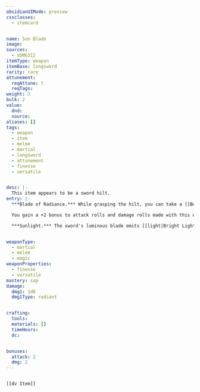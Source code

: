 ```yaml
---
obsidianUIMode: preview
cssclasses:
  - itemcard


name: Sun Blade
image: 
sources:
  - xDMG312
itemType: weapon
itemBase: longsword
rarity: rare
attunement:
  reqAttune: t
  reqTags: 
weight: 3
bulk: 2
value:
  dnd: 
  source: 
aliases: []
tags: 
  - weapon
  - item
  - melee
  - martial
  - longsword
  - attunement
  - finesse
  - versatile


desc: |-
  This item appears to be a sword hilt.
entry: |-
  ***Blade of Radiance.*** While grasping the hilt, you can take a [[Bonus Action]] to cause a blade of pure radiance to spring into existence or make the blade disappear. While the blade exists, this magic weapon functions as a [[Longsword]] with [[Finesse]]. If you are proficient with [[longsword|Longswords]] or [[shortsword|Shortswords]], you are proficient with the Sun Blade.

  You gain a +2 bonus to attack rolls and damage rolls made with this weapon, which deals Radiant damage instead of Slashing damage. When you hit an Undead with it, that target takes an extra 1d8 Radiant damage.

  ***Sunlight.*** The sword's luminous blade emits [[light|Bright Light]] in a 15-foot radius and [[light|Dim Light]] for an additional 15 feet. The light is sunlight. While the blade persists, you can take a [[light|Magic action]] to expand or reduce its radius of [[light|Bright Light]] and [[light|Dim Light]] by 5 feet each, to a maximum of 30 feet each or a minimum of 10 feet each.


weaponType: 
  - martial
  - melee
  - magic
weaponProperties: 
  - finesse
  - versatile
mastery: sap
damage:
  dmg1: 1d8
  dmg1Type: radiant


crafting:
  tools: 
  materials: [] 
  timeHours: 
  dc: 


bonuses:
  attack: 2
  dmg: 2
---
```


```meta-bind-embed

[[dv Item]]

```